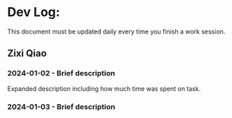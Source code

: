 # Dev Log:

This document must be updated daily every time you finish a work session.

## Zixi Qiao

### 2024-01-02 - Brief description
Expanded description including how much time was spent on task.

### 2024-01-03 - Brief description
